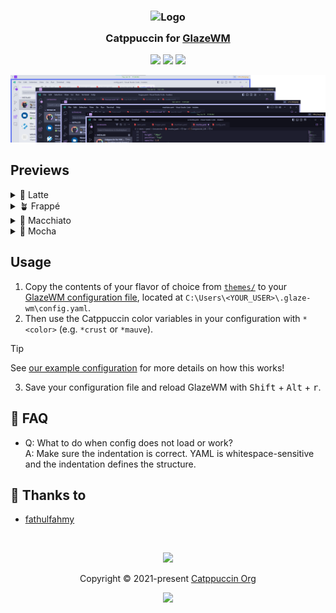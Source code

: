 <h3 align="center">
	<img src="https://raw.githubusercontent.com/catppuccin/catppuccin/main/assets/logos/exports/1544x1544_circle.png" width="100" alt="Logo"/><br/>
	<img src="https://raw.githubusercontent.com/catppuccin/catppuccin/main/assets/misc/transparent.png" height="30" width="0px"/>
	Catppuccin for <a href="https://github.com/lars-berger/GlazeWM">GlazeWM</a>
	<img src="https://raw.githubusercontent.com/catppuccin/catppuccin/main/assets/misc/transparent.png" height="30" width="0px"/>
</h3>

<p align="center">
	<a href="https://github.com/catppuccin/glazewm/stargazers"><img src="https://img.shields.io/github/stars/catppuccin/glazewm?colorA=363a4f&colorB=b7bdf8&style=for-the-badge"></a>
	<a href="https://github.com/catppuccin/glazewm/issues"><img src="https://img.shields.io/github/issues/catppuccin/glazewm?colorA=363a4f&colorB=f5a97f&style=for-the-badge"></a>
	<a href="https://github.com/catppuccin/glazewm/contributors"><img src="https://img.shields.io/github/contributors/catppuccin/glazewm?colorA=363a4f&colorB=a6da95&style=for-the-badge"></a>
</p>

<p align="center">
	<img src="assets/collections.webp"/>
</p>

## Previews

<details>
<summary>🌻 Latte</summary>
<img src="assets/lattebar.webp"/>
</details>
<details>
<summary>🪴 Frappé</summary>
<img src="assets/frappebar.webp"/>
</details>
<details>
<summary>🌺 Macchiato</summary>
<img src="assets/macchiatobar.webp"/>
</details>
<details>
<summary>🌿 Mocha</summary>
<img src="assets/mochabar.webp"/>
</details>

## Usage

1. Copy the contents of your flavor of choice from [`themes/`](./themes/) to your [GlazeWM configuration file](https://github.com/glzr-io/glazewm#configuration), located at `C:\Users\<YOUR_USER>\.glaze-wm\config.yaml`.
2. Then use the Catppuccin color variables in your configuration with `*<color>` (e.g. `*crust` or `*mauve`).

> [!TIP]
> See [our example configuration](example.yaml) for more details on how this works!

3. Save your configuration file and reload GlazeWM with <kbd>Shift</kbd> + <kbd>Alt</kbd> + <kbd>r</kbd>.

## 🙋 FAQ

- Q: What to do when config does not load or work?  
  A: Make sure the indentation is correct. YAML is whitespace-sensitive and the indentation defines the structure.

## 💝 Thanks to

- [fathulfahmy](https://github.com/fathulfahmy)

&nbsp;

<p align="center">
	<img src="https://raw.githubusercontent.com/catppuccin/catppuccin/main/assets/footers/gray0_ctp_on_line.svg?sanitize=true" />
</p>

<p align="center">
	Copyright &copy; 2021-present <a href="https://github.com/catppuccin" target="_blank">Catppuccin Org</a>
</p>

<p align="center">
	<a href="https://github.com/catppuccin/catppuccin/blob/main/LICENSE"><img src="https://img.shields.io/static/v1.svg?style=for-the-badge&label=License&message=MIT&logoColor=d9e0ee&colorA=363a4f&colorB=b7bdf8"/></a>
</p>
